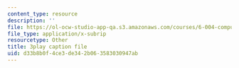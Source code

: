 ```yaml
---
content_type: resource
description: ''
file: https://ol-ocw-studio-app-qa.s3.amazonaws.com/courses/6-004-computation-structures-spring-2017/d33b8b0f4ce3de342b063583030947ab_GBL28_Tw6UQ.srt
file_type: application/x-subrip
resourcetype: Other
title: 3play caption file
uid: d33b8b0f-4ce3-de34-2b06-3583030947ab
---
```

